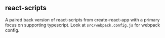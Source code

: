 ## react-scripts

A paired back version of react-scripts from create-react-app with a primary focus on supporting typescript.
Look at `src/webpack.config.js` for webpack config.